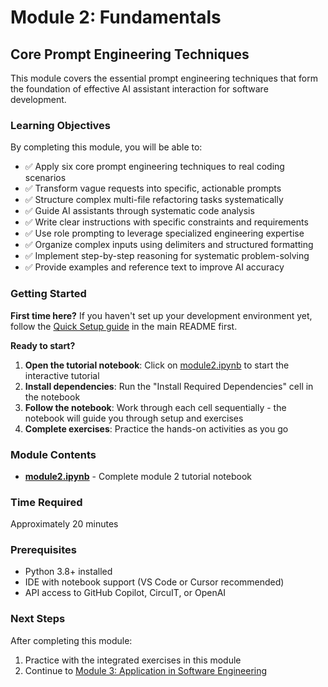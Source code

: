 # Module 2: Fundamentals

## Core Prompt Engineering Techniques

This module covers the essential prompt engineering techniques that form the foundation of effective AI assistant interaction for software development.

### Learning Objectives
By completing this module, you will be able to:

- ✅ Apply six core prompt engineering techniques to real coding scenarios
- ✅ Transform vague requests into specific, actionable prompts
- ✅ Structure complex multi-file refactoring tasks systematically
- ✅ Guide AI assistants through systematic code analysis
- ✅ Write clear instructions with specific constraints and requirements
- ✅ Use role prompting to leverage specialized engineering expertise
- ✅ Organize complex inputs using delimiters and structured formatting
- ✅ Implement step-by-step reasoning for systematic problem-solving
- ✅ Provide examples and reference text to improve AI accuracy

### Getting Started

**First time here?** If you haven't set up your development environment yet, follow the [Quick Setup guide](../../README.md#-quick-setup) in the main README first.

**Ready to start?**
1. **Open the tutorial notebook**: Click on [module2.ipynb](./module2.ipynb) to start the interactive tutorial
2. **Install dependencies**: Run the "Install Required Dependencies" cell in the notebook
3. **Follow the notebook**: Work through each cell sequentially - the notebook will guide you through setup and exercises
4. **Complete exercises**: Practice the hands-on activities as you go

### Module Contents
- **[module2.ipynb](./module2.ipynb)** - Complete module 2 tutorial notebook

### Time Required
Approximately 20 minutes

### Prerequisites
- Python 3.8+ installed
- IDE with notebook support (VS Code or Cursor recommended)
- API access to GitHub Copilot, CircuIT, or OpenAI

### Next Steps
After completing this module:
1. Practice with the integrated exercises in this module 
2. Continue to [Module 3: Application in Software Engineering](../module-03-applications/)
